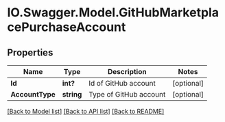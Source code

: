 # IO.Swagger.Model.GitHubMarketplacePurchaseAccount
## Properties

Name | Type | Description | Notes
------------ | ------------- | ------------- | -------------
**Id** | **int?** | Id of GitHub account | [optional] 
**AccountType** | **string** | Type of GitHub account | [optional] 

[[Back to Model list]](../README.md#documentation-for-models) [[Back to API list]](../README.md#documentation-for-api-endpoints) [[Back to README]](../README.md)

